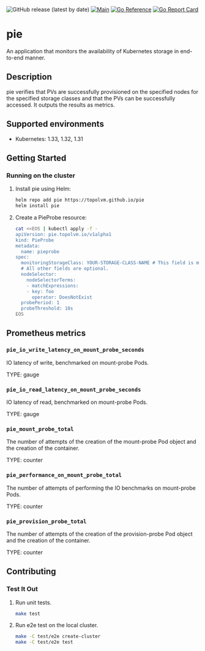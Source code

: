 ![GitHub release (latest by date)](https://img.shields.io/github/v/release/topolvm/pie?cacheSeconds=3600)
[![Main](https://github.com/topolvm/pie/actions/workflows/main.yaml/badge.svg)](https://github.com/topolvm/pie/actions)
[![Go Reference](https://pkg.go.dev/badge/github.com/topolvm/pie.svg)](https://pkg.go.dev/github.com/topolvm/pie)
[![Go Report Card](https://goreportcard.com/badge/github.com/topolvm/pie)](https://goreportcard.com/report/github.com/topolvm/pie)

# pie
An application that monitors the availability of Kubernetes storage in end-to-end manner.

## Description

pie verifies that PVs are successfully provisioned on the specified nodes for the specified storage classes and that the PVs can be successfully accessed. It outputs the results as metrics.

## Supported environments

- Kubernetes: 1.33, 1.32, 1.31

## Getting Started
### Running on the cluster

1. Install pie using Helm:
    ```sh
    helm repo add pie https://topolvm.github.io/pie
    helm install pie
    ```
2. Create a PieProbe resource:
    ```sh
    cat <<EOS | kubectl apply -f -
    apiVersion: pie.topolvm.io/v1alpha1
    kind: PieProbe
    metadata:
      name: pieprobe
    spec:
      monitoringStorageClass: YOUR-STORAGE-CLASS-NAME # This field is mandatory.
      # All other fields are optional.
      nodeSelector:
        nodeSelectorTerms:
        - matchExpressions:
        - key: foo
          operator: DoesNotExist
      probePeriod: 1
      probeThreshold: 10s
    EOS
    ```

## Prometheus metrics

### `pie_io_write_latency_on_mount_probe_seconds`

IO latency of write, benchmarked on mount-probe Pods.

TYPE: gauge

### `pie_io_read_latency_on_mount_probe_seconds`

IO latency of read, benchmarked on mount-probe Pods.

TYPE: gauge

### `pie_mount_probe_total`

The number of attempts of the creation of the mount-probe Pod object and the creation of the container.

TYPE: counter

### `pie_performance_on_mount_probe_total`

The number of attempts of performing the IO benchmarks on mount-probe Pods.

TYPE: counter

### `pie_provision_probe_total`

The number of attempts of the creation of the provision-probe Pod object and the creation of the container.

TYPE: counter

## Contributing

### Test It Out
1. Run unit tests.
    ```sh
    make test
    ```

2. Run e2e test on the local cluster.
    ```sh
    make -C test/e2e create-cluster
    make -C test/e2e test
    ```
